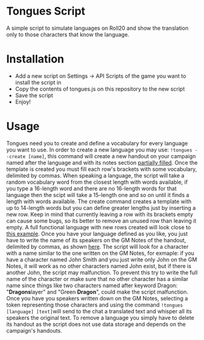 # Tongues Script
A simple script to simulate languages on Roll20 and show the translation only to those characters that know the language.

# Installation
- Add a new script on Settings -> API Scripts of the game you want to install the script in
- Copy the contents of tongues.js on this repository to the new script
- Save the script
- Enjoy!

# Usage
Tongues need you to create and define a vocabulary for every language you want to use.
In order to create a new language you may use: `!tongues --create [name]`, this command will create a new handout on your campaign named after the language and with its notes section [partially filled](https://gyazo.com/e57c6e6b7f695a6639a905c2510479a0).
Once the template is created you must fill each row's brackets with some vocabulary, delimited by commas. When speaking a language, the script will take a random vocabulary word from the closest length with words available, if you type a 16-length word and there are no 16-length words for that language then the scipt will take a 15-length one and so on until it finds a length with words available. The create command creates a template with up to 14-length words but you can define greater lengths just by inserting a new row. Keep in mind that currently leaving a row with its brackets empty can cause some bugs, so its better to remove an unused row than leaving it empty.
A full functional language with new rows created will look close to [this example](https://gyazo.com/df00a4cd3d258c68b5e53507f912065e).
Once you have your language defined as you like, you just have to write the name of its speakers on the GM Notes of the handout, delimited by commas, as shown [here](https://gyazo.com/7100ba573e40b1f7d9878869a68fed46). The script will look for a character with a name similar to the one written on the GM Notes, for exmaple: if you have a character named John Smith and you just write only John on the GM Notes, it will work as no other characters named John exist, but if there is another John, the script may malfunction. To prevent this try to write the full name of the character or make sure that no other character has a similar name since things like two characters named after keyword Dragon: "**Dragons**layer" and "Green **Dragon**", could make the script malfunction.
Once you have you speakers written down on the GM Notes, selecting a token representing those characters and using the command `!tongues [language] [text]`will send to the chat a translated text and whisper all its speakers the original text.
To remove a language you simply have to delete its handout as the script does not use data storage and depends on the campaign's handouts.
